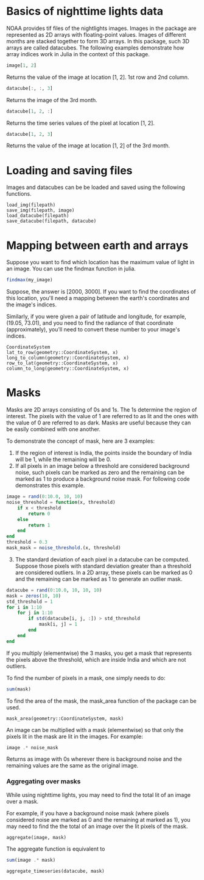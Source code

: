 
# Basics of nighttime lights data

NOAA provides tif files of the nightlights images. Images in the package are represented as 2D arrays with floating-point values. Images of different months are stacked together to form 3D arrays. In this package, such 3D arrays are called datacubes. The following examples demonstrate how array indices work in Julia in the context of this package. 


```julia
image[1, 2]
```
Returns the value of the image at location [1, 2]. 1st row and 2nd column. 
```julia
datacube[:, :, 3]
```
Returns the image of the 3rd month.
```julia
datacube[1, 2, :]
```
Returns the time series values of the pixel at location [1, 2]. 
```julia
datacube[1, 2, 3]
```
Returns the value of the image at location [1, 2] of the 3rd month. 

# Loading and saving files

Images and datacubes can be be loaded and saved using the following functions. 

```@docs
load_img(filepath)
save_img(filepath, image)
load_datacube(filepath)
save_datacube(filepath, datacube)
```

# Mapping between earth and arrays

Suppose you want to find which location has the maximum value of light in an image. You can use the findmax function in julia.

```julia
findmax(my_image)
```
Suppose, the answer is [2000, 3000]. If you want to find the coordinates of this location, you'll need a mapping between the earth's coordinates and the image's indices. 

Similarly, if you were given a pair of latitude and longitude, for example, (19.05, 73.01), and you need to find the radiance of that coordinate (approximately), you'll need to convert these number to your image's indices. 

```@docs
CoordinateSystem
lat_to_row(geometry::CoordinateSystem, x)
long_to_column(geometry::CoordinateSystem, x)
row_to_lat(geometry::CoordinateSystem, x)
column_to_long(geometry::CoordinateSystem, x)
```

# Masks

Masks are 2D arrays consisting of 0s and 1s. The 1s determine the region of interest. The pixels with the value of 1 are referred to as lit and the ones with the value of 0 are referred to as dark. Masks are useful because they can be easily combined with one another.  

 To demonstrate the concept of mask, here are 3 examples:

1.  If the region of interest is India, the points inside the boundary of India will be 1, while the remaining will be 0.  
2.  If all pixels in an image below a threshold are considered background noise, such pixels can be marked as zero and the remaining can be marked as 1 to produce a background noise mask. For following code demonstrates this example. 
```julia
image = rand(0:10.0, 10, 10)
noise_threshold = function(x, threshold)
    if x < threshold
        return 0
    else 
        return 1
    end
end
threshold = 0.3
mask_mask = noise_threshold.(x, threshold) 
```
3. The standard deviation of each pixel in a datacube can be computed. Suppose those pixels with standard deviation greater than a threshold are considered outliers. In a 2D array, these pixels can be marked as 0 and the remaining can be marked as 1 to generate an outlier mask. 
```julia
datacube = rand(0:10.0, 10, 10, 10)
mask = zeros(10, 10)
std_threshold = 1
for i in 1:10
    for j in 1:10
        if std(datacube[i, j, :]) > std_threshold
            mask[i, j] = 1
        end
    end
end
```

If you multiply (elementwise) the 3 masks, you get a mask that represents the pixels above the threshold, which are inside India and which are not outliers. 

To find the number of pixels in a mask, one simply needs to do: 
```julia
sum(mask)
```
To find the area of the mask, the mask_area function of the package can be used. 
```@docs
mask_area(geometry::CoordinateSystem, mask)
```

An image can be multiplied with a mask (elementwise) so that only the pixels lit in the mask are lit in the images. For example: 
```julia
image .* noise_mask
```
Returns as image with 0s wherever there is background noise and the remaining values are the same as the original image. 

### Aggregating over masks 

While using nighttime lights, you may need to find the total lit of an image over a mask.  

For example, if you have a background noise mask (where pixels considered noise are marked as 0 and the remaining at marked as 1), you may need to find the the total of an image over the lit pixels of the mask. 

```@docs
aggregate(image, mask)
```

The aggregate function is equivalent to 
```julia
sum(image .* mask)
```
```@docs
aggregate_timeseries(datacube, mask)
```
